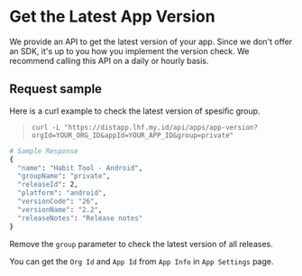 # Get the Latest App Version

We provide an API to get the latest version of your app. Since we don't offer an SDK, it's up to you how you implement the version check. We recommend calling this API on a daily or hourly basis.

## Request sample

Here is a curl example to check the latest version of spesific group.

> `curl -L "https://distapp.lhf.my.id/api/apps/app-version?orgId=YOUR_ORG_ID&appId=YOUR_APP_ID&group=private"`

```bash
# Sample Response
{
  "name": "Habit Tool - Android",
  "groupName": "private",
  "releaseId": 2,
  "platform": "android",
  "versionCode": "26",
  "versionName": "2.2",
  "releaseNotes": "Release notes"
}
```

Remove the `group` parameter to check the latest version of all releases.

You can get the `Org Id` and `App Id` from `App Info` in `App Settings` page.
